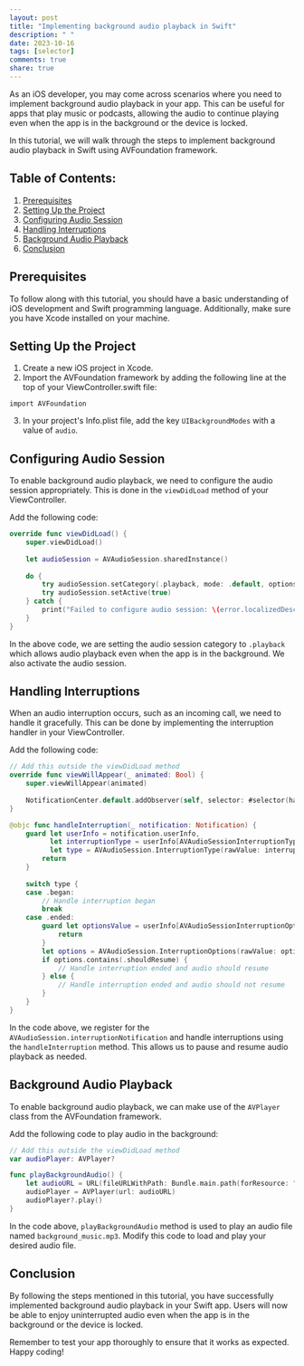 ```yaml
---
layout: post
title: "Implementing background audio playback in Swift"
description: " "
date: 2023-10-16
tags: [selector]
comments: true
share: true
---
```


As an iOS developer, you may come across scenarios where you need to implement background audio playback in your app. This can be useful for apps that play music or podcasts, allowing the audio to continue playing even when the app is in the background or the device is locked.

In this tutorial, we will walk through the steps to implement background audio playback in Swift using AVFoundation framework.

## Table of Contents:
1. [Prerequisites](#prerequisites)
2. [Setting Up the Project](#setting-up-the-project)
3. [Configuring Audio Session](#configuring-audio-session)
4. [Handling Interruptions](#handling-interruptions)
5. [Background Audio Playback](#background-audio-playback)
6. [Conclusion](#conclusion)

## Prerequisites
To follow along with this tutorial, you should have a basic understanding of iOS development and Swift programming language. Additionally, make sure you have Xcode installed on your machine.

## Setting Up the Project
1. Create a new iOS project in Xcode.
2. Import the AVFoundation framework by adding the following line at the top of your ViewController.swift file:
```
import AVFoundation
```
3. In your project's Info.plist file, add the key `UIBackgroundModes` with a value of `audio`.

## Configuring Audio Session
To enable background audio playback, we need to configure the audio session appropriately. This is done in the `viewDidLoad` method of your ViewController.

Add the following code:
```swift
override func viewDidLoad() {
    super.viewDidLoad()
    
    let audioSession = AVAudioSession.sharedInstance()
    
    do {
        try audioSession.setCategory(.playback, mode: .default, options: [])
        try audioSession.setActive(true)
    } catch {
        print("Failed to configure audio session: \(error.localizedDescription)")
    }
}
```

In the above code, we are setting the audio session category to `.playback` which allows audio playback even when the app is in the background. We also activate the audio session.

## Handling Interruptions
When an audio interruption occurs, such as an incoming call, we need to handle it gracefully. This can be done by implementing the interruption handler in your ViewController.

Add the following code:
```swift
// Add this outside the viewDidLoad method
override func viewWillAppear(_ animated: Bool) {
    super.viewWillAppear(animated)
    
    NotificationCenter.default.addObserver(self, selector: #selector(handleInterruption(_:)), name: AVAudioSession.interruptionNotification, object: nil)
}

@objc func handleInterruption(_ notification: Notification) {
    guard let userInfo = notification.userInfo,
          let interruptionType = userInfo[AVAudioSessionInterruptionTypeKey] as? UInt,
          let type = AVAudioSession.InterruptionType(rawValue: interruptionType) else {
        return
    }
    
    switch type {
    case .began:
        // Handle interruption began
        break
    case .ended:
        guard let optionsValue = userInfo[AVAudioSessionInterruptionOptionKey] as? UInt else {
            return
        }
        let options = AVAudioSession.InterruptionOptions(rawValue: optionsValue)
        if options.contains(.shouldResume) {
            // Handle interruption ended and audio should resume
        } else {
            // Handle interruption ended and audio should not resume
        }
    }
}
```

In the code above, we register for the `AVAudioSession.interruptionNotification` and handle interruptions using the `handleInterruption` method. This allows us to pause and resume audio playback as needed.

## Background Audio Playback
To enable background audio playback, we can make use of the `AVPlayer` class from the AVFoundation framework.

Add the following code to play audio in the background:
```swift
// Add this outside the viewDidLoad method
var audioPlayer: AVPlayer?

func playBackgroundAudio() {
    let audioURL = URL(fileURLWithPath: Bundle.main.path(forResource: "background_music", ofType: "mp3")!)
    audioPlayer = AVPlayer(url: audioURL)
    audioPlayer?.play()
}
```
In the code above, `playBackgroundAudio` method is used to play an audio file named `background_music.mp3`. Modify this code to load and play your desired audio file.

## Conclusion
By following the steps mentioned in this tutorial, you have successfully implemented background audio playback in your Swift app. Users will now be able to enjoy uninterrupted audio even when the app is in the background or the device is locked.

Remember to test your app thoroughly to ensure that it works as expected. Happy coding!